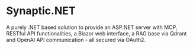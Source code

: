 # Synaptic.NET
A purely .NET based solution to provide an ASP.NET server with MCP, RESTful API functionalities, a Blazor web interface, a RAG base via Qdrant and OpenAI API communication - all secured via OAuth2.
